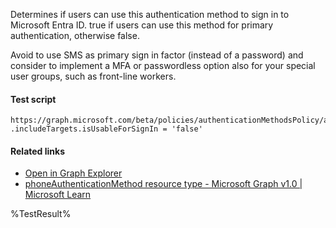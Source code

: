 Determines if users can use this authentication method to sign in to Microsoft Entra ID. true if users can use this method for primary authentication, otherwise false.

Avoid to use SMS as primary sign in factor (instead of a password) and consider to implement a MFA or passwordless option also for your special user groups, such as front-line workers.

#### Test script
```
https://graph.microsoft.com/beta/policies/authenticationMethodsPolicy/authenticationMethodConfigurations('Sms')
.includeTargets.isUsableForSignIn = 'false'
```

#### Related links

- [Open in Graph Explorer](https://developer.microsoft.com/en-us/graph/graph-explorer?request=policies/authenticationMethodsPolicy/authenticationMethodConfigurations('Sms')&method=GET&version=beta&GraphUrl=https://graph.microsoft.com)
- [phoneAuthenticationMethod resource type - Microsoft Graph v1.0 | Microsoft Learn](https://learn.microsoft.com/en-us/graph/api/resources/phoneauthenticationmethod)


<!--- Results --->
%TestResult%
